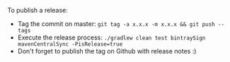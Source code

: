 To publish a release:

 - Tag the commit on master: `git tag -a x.x.x -m x.x.x && git push --tags`
 - Execute the release process: `./gradlew clean test bintraySign mavenCentralSync -PisRelease=true`
 - Don't forget to publish the tag on Github with release notes :)